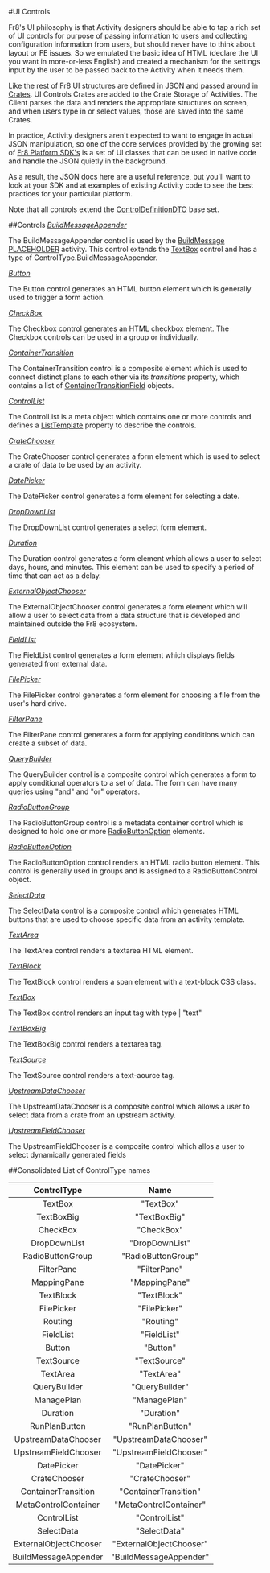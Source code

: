 #UI Controls

Fr8's UI philosophy is that Activity designers should be able to tap a rich set of UI controls for purpose of passing information to users and collecting configuration information from users, but should never have to think about layout or FE issues. So we emulated the basic idea of HTML (declare the UI you want in more-or-less English) and created a mechanism for the settings input by the user to be passed back to the Activity when it needs them. 

Like the rest of Fr8 UI structures are defined in JSON and passed around in [Crates](/Docs/ForDevelopers/OperatingConceptsk/Crates.md). UI Controls Crates are added to the Crate Storage of Activities. The Client parses the data and renders the appropriate structures on screen, and when users type in or select values, those are saved into the same Crates.

In practice, Activity designers aren't expected to want to engage in actual JSON manipulation, so one of the core services provided by the growing set of [Fr8 Platform SDK's](/Docs/ForDevelopers/SDKHome.md) is a set of UI classes that can be used in native code and handle the JSON quietly in the background. 

As a result, the JSON docs here are a useful reference, but you'll want to look at your SDK and at examples of existing Activity code to see the best practices for your particular platform.

Note that all controls extend the [ControlDefinitionDTO](../DataTransfer/ControlDefinitinDTO.md) base set.

##Controls
*[BuildMessageAppender](Controls/BuildMessageAppender.md)*

The BuildMessageAppender control is used by the [BuildMessage PLACEHOLDER](BuildMessage.md) activity. This control extends the [TextBox](Controls/TextBox.md) control and has a type of ControlType.BuildMessageAppender.

*[Button](Controls/Button.md)*

The Button control generates an HTML button element which is generally used to trigger a form action.

*[CheckBox](Controls/Checkbox.md)*

The Checkbox control generates an HTML checkbox element. The Checkbox controls can be used in a group or individually.

*[ContainerTransition](Controls/ContainerTransition.md)*

The ContainerTransition control is a composite element which is used to connect distinct plans to each other via its _transitions_ property, which contains a list of [ContainerTransitionField](../ContainerTransitionField.md) objects.

*[ControlList](Controls/ControlList.md)*

The ControlList is a meta object which contains one or more controls and defines a [ListTemplate](../ListTemplate.md) property to describe the controls.

*[CrateChooser](Controls/CrateChooser.md)*

The CrateChooser control generates a form element which is used to select a crate of data to be used by an activity.

*[DatePicker](Controls/DatePicker.md)*

The DatePicker control generates a form element for selecting a date.

*[DropDownList](Controls/DropDownList.md)*

The DropDownList control generates a select form element.

*[Duration](Controls/Duration.md)*

The Duration control generates a form element which allows a user to select days, hours, and minutes. This element can be used to specify a period of time that can act as a delay.

*[ExternalObjectChooser](Controls/ExternalObjectChooser.md)*

The ExternalObjectChooser control generates a form element which will allow a user to select data from a data structure that is developed and maintained outside the Fr8 ecosystem.

*[FieldList](Controls/FieldList.md)*

The FieldList control generates a form element which displays fields generated from external data.

*[FilePicker](Controls/FilePicker.md)*

The FilePicker control generates a form element for choosing a file from the user's hard drive.

*[FilterPane](Controls/FilterPane.md)*

The FilterPane control generates a form for applying conditions which can create a subset of data.

*[QueryBuilder](Controls/QueryBuilder.md)*

The QueryBuilder control is a composite control which generates a form to apply conditional operators to a set of data. The form can have many queries using "and" and "or" operators.

*[RadioButtonGroup](Controls/RadioButtonGroup.md)*

The RadioButtonGroup control is a metadata container control which is designed to hold one or more [RadioButtonOption](Controls/RadioButtonOption.md) elements.

*[RadioButtonOption](Controls/RadioButtonOption.md)*

The RadioButtonOption control renders an HTML radio button element. This control is generally used in groups and is assigned to a RadioButtonControl object.

*[SelectData](Controls/SelectData.md)*

The SelectData control is a composite control which generates HTML buttons that are used to choose specific data from an activity template.

*[TextArea](Controls/TextArea.md)*

The TextArea control renders a textarea HTML element.

*[TextBlock](Controls/TextBlock.md)*

The TextBlock control renders a span element with a text-block CSS class.

*[TextBox](Controls/TextBox.md)*

The TextBox control renders an input tag with type | "text"

*[TextBoxBig](Controls/TextBoxBig.md)*

The TextBoxBig control renders a textarea tag.

*[TextSource](Controls/TextSource.md)*

The TextSource control renders a text-aource tag.

*[UpstreamDataChooser](Controls/UpstreamDataChooser.md)*

The UpstreamDataChooser is a composite control which allows a user to select data from a crate from an upstream activity.

*[UpstreamFieldChooser](Controls/UpstreamFieldChooser.md)*

The UpstreamFieldChooser is a composite control which allos a user to select dynamically generated fields

##<a name="control-types"></a>Consolidated List of ControlType names

ControlType | Name
:---:|:---:
TextBox | "TextBox"
TextBoxBig | "TextBoxBig"
CheckBox | "CheckBox"
DropDownList | "DropDownList"
RadioButtonGroup | "RadioButtonGroup"
FilterPane | "FilterPane"
MappingPane | "MappingPane"
TextBlock | "TextBlock"
FilePicker | "FilePicker"
Routing | "Routing"
FieldList | "FieldList"
Button | "Button"
TextSource | "TextSource"
TextArea | "TextArea"
QueryBuilder | "QueryBuilder"
ManagePlan | "ManagePlan"
Duration | "Duration"
RunPlanButton | "RunPlanButton"
UpstreamDataChooser | "UpstreamDataChooser"
UpstreamFieldChooser | "UpstreamFieldChooser"
DatePicker | "DatePicker"
CrateChooser | "CrateChooser"
ContainerTransition | "ContainerTransition"
MetaControlContainer | "MetaControlContainer"
ControlList | "ControlList"
SelectData | "SelectData"
ExternalObjectChooser | "ExternalObjectChooser"
BuildMessageAppender | "BuildMessageAppender"

